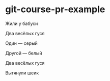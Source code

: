# git-course-pr-example
<!-- Первому зашедшему: тут странные знаки в конце строки. Надо поправить. И отформатировать тишки как код. Этот комментарий потом убрать -->
Жили у бабуси

Два весёлых гуся

Один — серый 

Другой — белый 

Два весёлых гуся

Вытянули шеик